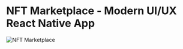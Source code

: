 # NFT Marketplace - Modern UI/UX React Native App
![NFT Marketplace](https://i.ibb.co/X5kYdvB/image.png)